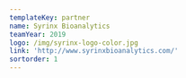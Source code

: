 ```yaml
---
templateKey: partner
name: Syrinx Bioanalytics
teamYear: 2019
logo: /img/syrinx-logo-color.jpg
link: 'http://www.syrinxbioanalytics.com/'
sortorder: 1
---
```


